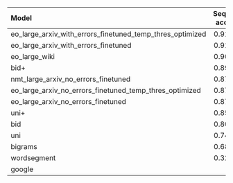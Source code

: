 | Model                                                     |   Sequence accuracy |       MNED |       MED |       F1 |   Precision |    Recall |
|:----------------------------------------------------------|--------------------:|-----------:|----------:|---------:|------------:|----------:|
| eo_large_arxiv_with_errors_finetuned_temp_thres_optimized |            0.916875 | 0.00169997 |  0.126838 | 0.995519 |    0.995371 | 0.995667  |
| eo_large_arxiv_with_errors_finetuned                      |            0.916875 | 0.00169997 |  0.126838 | 0.995519 |    0.995371 | 0.995667  |
| eo_large_wiki                                             |            0.901871 | 0.00198281 |  0.157847 | 0.994422 |    0.994499 | 0.994345  |
| bid+                                                      |            0.890267 | 0.00222034 |  0.16735  | 0.994086 |    0.994167 | 0.994005  |
| nmt_large_arxiv_no_errors_finetuned                       |            0.875963 | 0.00233999 |  0.203061 | 0.992827 |    0.992491 | 0.993164  |
| eo_large_arxiv_no_errors_finetuned_temp_thres_optimized   |            0.875463 | 0.00217262 |  0.187056 | 0.993395 |    0.992763 | 0.994027  |
| eo_large_arxiv_no_errors_finetuned                        |            0.875463 | 0.00217262 |  0.187056 | 0.993395 |    0.992763 | 0.994027  |
| uni+                                                      |            0.852956 | 0.00316852 |  0.247474 | 0.991258 |    0.990957 | 0.991559  |
| bid                                                       |            0.802341 | 0.00352754 |  0.312094 | 0.988967 |    0.989456 | 0.988477  |
| uni                                                       |            0.746924 | 0.00507681 |  0.441532 | 0.984412 |    0.983537 | 0.985289  |
| bigrams                                                   |            0.685606 | 0.00689982 |  0.583975 | 0.979615 |    0.967894 | 0.991623  |
| wordsegment                                               |            0.320396 | 0.0333297  |  2.48204  | 0.911196 |    0.922734 | 0.899943  |
| google                                                    |            0.091    | 0.126667   | 13.452    | 0.123991 |    0.964539 | 0.0662537 |